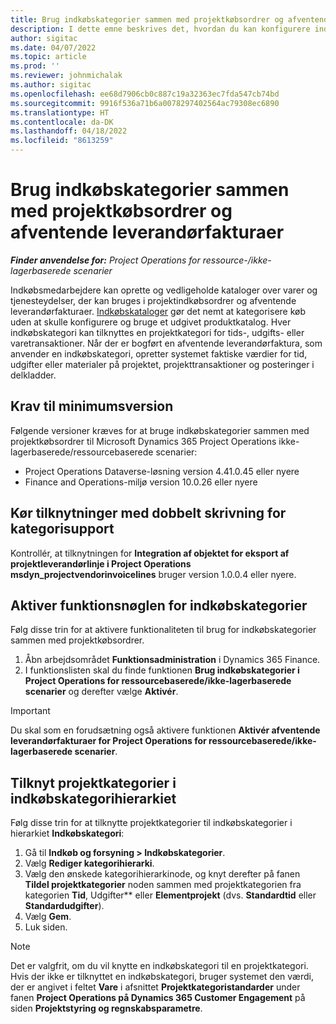 ```yaml
---
title: Brug indkøbskategorier sammen med projektkøbsordrer og afventende leverandørfakturaer
description: I dette emne beskrives det, hvordan du kan konfigurere indkøbskategorier, der kan sammen med projektkøb og afventende leverandørfakturaer.
author: sigitac
ms.date: 04/07/2022
ms.topic: article
ms.prod: ''
ms.reviewer: johnmichalak
ms.author: sigitac
ms.openlocfilehash: ee68d7906cb0c887c19a32363ec7fda547cb74bd
ms.sourcegitcommit: 9916f536a71b6a0078297402564ac79308ec6890
ms.translationtype: HT
ms.contentlocale: da-DK
ms.lasthandoff: 04/18/2022
ms.locfileid: "8613259"
---
```

# <a name="use-procurement-categories-with-project-purchase-orders-and-pending-vendor-invoices"></a>Brug indkøbskategorier sammen med projektkøbsordrer og afventende leverandørfakturaer

_**Finder anvendelse for:** Project Operations for ressource-/ikke-lagerbaserede scenarier_

Indkøbsmedarbejdere kan oprette og vedligeholde kataloger over varer og tjenesteydelser, der kan bruges i projektindkøbsordrer og afventende leverandørfakturaer. [Indkøbskataloger](/dynamics365/supply-chain/procurement/procurement-catalogs) gør det nemt at kategorisere køb uden at skulle konfigurere og bruge et udgivet produktkatalog. Hver indkøbskategori kan tilknyttes en projektkategori for tids-, udgifts- eller varetransaktioner. Når der er bogført en afventende leverandørfaktura, som anvender en indkøbskategori, opretter systemet faktiske værdier for tid, udgifter eller materialer på projektet, projekttransaktioner og posteringer i delkladder.

## <a name="minimum-version-requirements"></a>Krav til minimumsversion

Følgende versioner kræves for at bruge indkøbskategorier sammen med projektkøbsordrer til Microsoft Dynamics 365 Project Operations ikke-lagerbaserede/ressourcebaserede scenarier:

- Project Operations Dataverse-løsning version 4.41.0.45 eller nyere
- Finance and Operations-miljø version 10.0.26 eller nyere

## <a name="run-dual-write-maps-for-procurement-category-support"></a>Kør tilknytninger med dobbelt skrivning for kategorisupport

Kontrollér, at tilknytningen for **Integration af objektet for eksport af projektleverandørlinje i Project Operations msdyn\_projectvendorinvoicelines** bruger version 1.0.0.4 eller nyere.

## <a name="enable-the-feature-key-for-procurement-categories"></a>Aktiver funktionsnøglen for indkøbskategorier

Følg disse trin for at aktivere funktionaliteten til brug for indkøbskategorier sammen med projektkøbsordrer.

1. Åbn arbejdsområdet **Funktionsadministration** i Dynamics 365 Finance.
1. I funktionslisten skal du finde funktionen **Brug indkøbskategorier i Project Operations for ressourcebaserede/ikke-lagerbaserede scenarier** og derefter vælge **Aktivér**.

> [!IMPORTANT]
> Du skal som en forudsætning også aktivere funktionen **Aktivér afventende leverandørfakturaer for Project Operations for ressourcebaserede/ikke-lagerbaserede scenarier**.

## <a name="map-project-categories-in-the-procurement-category-hierarchy"></a>Tilknyt projektkategorier i indkøbskategorihierarkiet

Følg disse trin for at tilknytte projektkategorier til indkøbskategorier i hierarkiet **Indkøbskategori**:

1. Gå til **Indkøb og forsyning \> Indkøbskategorier**.
1. Vælg **Rediger kategorihierarki**.
1. Vælg den ønskede kategorihierarkinode, og knyt derefter på fanen **Tildel projektkategorier** noden sammen med projektkategorien fra kategorien **Tid**, Udgifter** eller **Elementprojekt** (dvs. **Standardtid** eller **Standardudgifter**).
1. Vælg **Gem**.
1. Luk siden.

> [!NOTE]
> Det er valgfrit, om du vil knytte en indkøbskategori til en projektkategori. Hvis der ikke er tilknyttet en indkøbskategori, bruger systemet den værdi, der er angivet i feltet **Vare** i afsnittet **Projektkategoristandarder** under fanen **Project Operations på Dynamics 365 Customer Engagement** på siden **Projektstyring og regnskabsparametre**.
